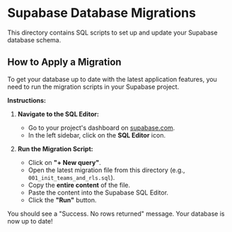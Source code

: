 # Supabase Database Migrations

This directory contains SQL scripts to set up and update your Supabase database schema.

## How to Apply a Migration

To get your database up to date with the latest application features, you need to run the migration scripts in your Supabase project.

**Instructions:**

1.  **Navigate to the SQL Editor:**
    *   Go to your project's dashboard on [supabase.com](https://supabase.com).
    *   In the left sidebar, click on the **SQL Editor** icon.

2.  **Run the Migration Script:**
    *   Click on **"+ New query"**.
    *   Open the latest migration file from this directory (e.g., `001_init_teams_and_rls.sql`).
    *   Copy the **entire content** of the file.
    *   Paste the content into the Supabase SQL Editor.
    *   Click the **"Run"** button.

You should see a "Success. No rows returned" message. Your database is now up to date!
